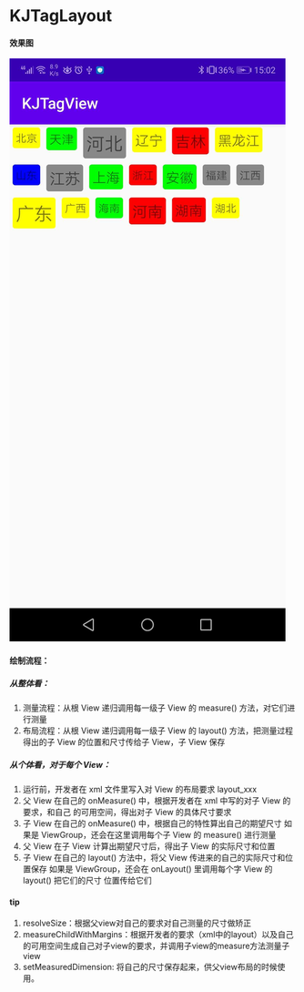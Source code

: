 # KJTagLayout
#### 效果图
![image](https://github.com/kbjay/KJTagLayout/blob/master/WechatIMG76.jpeg)

#### 绘制流程：
##### 从整体看：
1. 测量流程：从根 View 递归调⽤每⼀级⼦ View 的 measure() ⽅法，对它们进⾏测量
2. 布局流程：从根 View 递归调⽤每⼀级⼦ View 的 layout() ⽅法，把测量过程得出的⼦ View
的位置和尺⼨传给⼦ View，⼦ View 保存
##### 从个体看，对于每个 View：
1. 运⾏前，开发者在 xml ⽂件⾥写⼊对 View 的布局要求 layout_xxx
2. ⽗ View 在⾃⼰的 onMeasure() 中，根据开发者在 xml 中写的对⼦ View 的要求，和⾃⼰
的可⽤空间，得出对⼦ View 的具体尺⼨要求
3. ⼦ View 在⾃⼰的 onMeasure() 中，根据⾃⼰的特性算出⾃⼰的期望尺⼨
如果是 ViewGroup，还会在这⾥调⽤每个⼦ View 的 measure() 进⾏测量
4. ⽗ View 在⼦ View 计算出期望尺⼨后，得出⼦ View 的实际尺⼨和位置
5. ⼦ View 在⾃⼰的 layout() ⽅法中，将⽗ View 传进来的⾃⼰的实际尺⼨和位置保存
如果是 ViewGroup，还会在 onLayout() ⾥调⽤每个字 View 的 layout() 把它们的尺⼨
位置传给它们

#### tip
1. resolveSize：根据父view对自己的要求对自己测量的尺寸做矫正
2. measureChildWithMargins：根据开发者的要求（xml中的layout）以及自己的可用空间生成自己对子view的要求，并调用子view的measure方法测量子view
3. setMeasuredDimension: 将自己的尺寸保存起来，供父view布局的时候使用。
